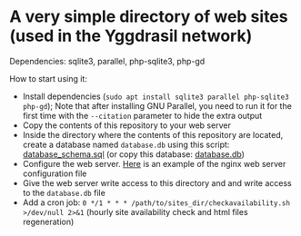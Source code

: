 #  A very simple directory of web sites (used in the Yggdrasil network)

Dependencies: sqlite3, parallel, php-sqlite3, php-gd

How to start using it:
 * Install dependencies (`sudo apt install sqlite3 parallel php-sqlite3 php-gd`); Note that after installing GNU Parallel, you need to run it for the first time with the `--citation` parameter to hide the extra output
 * Copy the contents of this repository to your web server
 * Inside the directory where the contents of this repository are located, create a database named `database.db` using this script: [database_schema.sql](database_schema.sql) (or copy this database: [database.db](db_example/database.db))
 * Configure the web server. [Here](nginx/sites_dir.conf) is an example of the nginx web server configuration file
 * Give the web server write access to this directory and and write access to the `database.db` file
 * Add a cron job: `0 */1 * * * /path/to/sites_dir/checkavailability.sh >/dev/null 2>&1` (hourly site availability check and html files regeneration)
